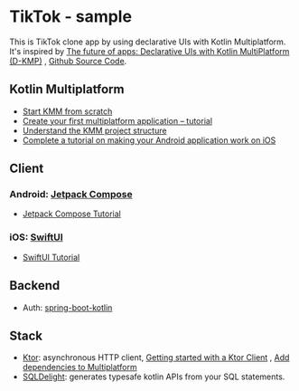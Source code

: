 # TikTok - sample

This is TikTok clone app by using declarative UIs with Kotlin Multiplatform. It's inspired
by [The future of apps:
Declarative UIs with Kotlin MultiPlatform (D-KMP)](https://danielebaroncelli.medium.com/the-future-of-apps-declarative-uis-with-kotlin-multiplatform-d-kmp-part-1-3-c0e1530a5343)
, [Github Source Code](https://github.com/dbaroncelli/D-KMP-sample).

## Kotlin Multiplatform

- [Start KMM from scratch](https://kotlinlang.org/docs/kmm-getting-started.html#start-kmm-from-scratch)
- [Create your first multiplatform application – tutorial](https://kotlinlang.org/docs/kmm-create-first-app.html)
- [Understand the KMM project structure](https://kotlinlang.org/docs/kmm-understand-project-structure.html)
- [Complete a tutorial on making your Android application work on iOS](https://kotlinlang.org/docs/kmm-integrate-in-existing-app.html)

## Client

### Android: [Jetpack Compose](https://developer.android.com/jetpack/compose)

- [Jetpack Compose Tutorial](https://developer.android.com/jetpack/compose/tutorial)

### iOS: [SwiftUI](https://developer.apple.com/xcode/swiftui/)

- [SwiftUI Tutorial](https://developer.apple.com/tutorials/swiftui)

## Backend
- Auth: [spring-boot-kotlin](https://github.com/eclipsegst/spring-boot-kotlin)

## Stack

- [Ktor](https://github.com/ktorio/ktor): asynchronous HTTP
  client, [Getting started with a Ktor Client](https://ktor.io/docs/getting-started-ktor-client.html)
  , [Add dependencies to Multiplatform](https://ktor.io/docs/http-client-multiplatform.html#add-dependencies)
- [SQLDelight](https://cashapp.github.io/sqldelight/): generates typesafe kotlin APIs from your SQL
  statements.